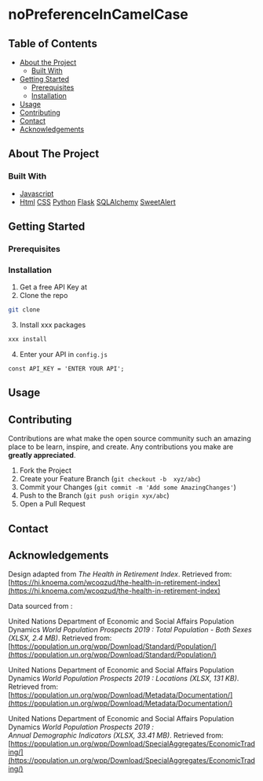 # noPreferenceInCamelCase


<!-- TABLE OF CONTENTS -->
## Table of Contents

* [About the Project](#about-the-project)
  * [Built With](#built-with)
* [Getting Started](#getting-started)
  * [Prerequisites](#prerequisites)
  * [Installation](#installation)
* [Usage](#usage)
* [Contributing](#contributing)
* [Contact](#contact)
* [Acknowledgements](#acknowledgements)


<!-- ABOUT THE PROJECT -->
## About The Project


### Built With
+ [Javascript](https://developer.mozilla.org/en-US/docs/Web/javascript)
+ [Html](https://developer.mozilla.org/en-US/docs/Web/HTML)
[CSS](https://developer.mozilla.org/en-US/docs/Web/CSS#:~:text=Cascading%20Style%20Sheets%20%28CSS%29%20is%20a%20stylesheet%20language,on%20paper%2C%20in%20speech%2C%20or%20on%20other%20media.)
[Python](https://www.python.org/about/)
[Flask](https://flask-doc.readthedocs.io/en/latest/)
[SQLAlchemy](https://docs.sqlalchemy.org/en/13/)
[SweetAlert](https://sweetalert.js.org/guides/)

<!-- GETTING STARTED -->
## Getting Started


### Prerequisites

### Installation

1. Get a free API Key at
2. Clone the repo
```sh
git clone
```
3. Install xxx packages
```sh
xxx install
```
4. Enter your API in `config.js`
```JS
const API_KEY = 'ENTER YOUR API';
```

<!-- USAGE EXAMPLES -->
## Usage


<!-- CONTRIBUTING -->
## Contributing

Contributions are what make the open source community such an amazing place to be learn, inspire, and create. Any contributions you make are **greatly appreciated**.

1. Fork the Project
2. Create your Feature Branch (`git checkout -b  xyz/abc`)
3. Commit your Changes (`git commit -m 'Add some AmazingChanges'`)
4. Push to the Branch (`git push origin xyx/abc`)
5. Open a Pull Request


<!-- CONTACT -->
## Contact



<!-- ACKNOWLEDGEMENTS -->
## Acknowledgements

Design adapted from _The Health in Retirement Index_. Retrieved from: [https://hi.knoema.com/wcoqzud/the-health-in-retirement-index](https://hi.knoema.com/wcoqzud/the-health-in-retirement-index)

Data sourced from :

United Nations Department of Economic and Social Affairs Population Dynamics _World Population Prospects 2019 : Total Population - Both Sexes (XLSX, 2.4 MB)_.  Retrieved from: [https://population.un.org/wpp/Download/Standard/Population/](https://population.un.org/wpp/Download/Standard/Population/)

United Nations Department of Economic and Social Affairs Population Dynamics _World Population Prospects 2019 : Locations (XLSX, 131 KB)_.  Retrieved from: [https://population.un.org/wpp/Download/Metadata/Documentation/](https://population.un.org/wpp/Download/Metadata/Documentation/)

United Nations Department of Economic and Social Affairs Population Dynamics _World Population Prospects 2019 : 	
Annual Demographic Indicators (XLSX, 33.41 MB)_.  Retrieved from: [https://population.un.org/wpp/Download/SpecialAggregates/EconomicTrading/](https://population.un.org/wpp/Download/SpecialAggregates/EconomicTrading/)




